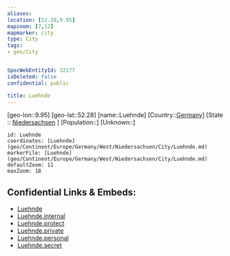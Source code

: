```yaml
---
aliases: 
location: [52.28,9.95]
mapzoom: [7,12] 
mapmarker: city 
type: City
tags:
- geo/City


SpocWebEntityId: 32177
isDeleted: false
confidential: public

title: Luehnde
---
```

[geo-lon::9.95]
[geo-lat::52.28]
[name::Luehnde]
[Country::[Germany](geo/Continent/Europe/Germany.md)]
[State :: [Niedersachsen](geo/Continent/Europe/Germany/West/Niedersachsen.md) ]
[Population::]
[Unknown::]


```leaflet
id: Luehnde
coordinates: [Luehnde](geo/Continent/Europe/Germany/West/Niedersachsen/City/Luehnde.md)
markerFile: [Luehnde](geo/Continent/Europe/Germany/West/Niedersachsen/City/Luehnde.md)
defaultZoom: 11 
maxZoom: 18
```


## Confidential Links & Embeds: 
- [Luehnde](../../../../../../../../_public/geo/Continent/Europe/Germany/West/Niedersachsen/City/Luehnde.md) 
- [Luehnde.internal](../../../../../../../../_internal/geo/Continent/Europe/Germany/West/Niedersachsen/City/Luehnde.internal.md) 
- [Luehnde.protect](../../../../../../../../_protect/geo/Continent/Europe/Germany/West/Niedersachsen/City/Luehnde.protect.md) 
- [Luehnde.private](../../../../../../../../_private/geo/Continent/Europe/Germany/West/Niedersachsen/City/Luehnde.private.md) 
- [Luehnde.personal](../../../../../../../../_personal/geo/Continent/Europe/Germany/West/Niedersachsen/City/Luehnde.personal.md) 
- [Luehnde.secret](../../../../../../../../_secret/geo/Continent/Europe/Germany/West/Niedersachsen/City/Luehnde.secret.md) 
